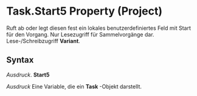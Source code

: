 
# Task.Start5 Property (Project)

Ruft ab oder legt diesen fest ein lokales benutzerdefiniertes Feld mit Start für den Vorgang. Nur Lesezugriff für Sammelvorgänge dar. Lese-/Schreibzugriff  **Variant**.


## Syntax

 _Ausdruck_. **Start5**

 _Ausdruck_ Eine Variable, die ein **Task** -Objekt darstellt.

